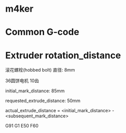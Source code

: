 # m4ker

# Common G-code


# Extruder rotation_distance
滚花螺栓(hobbed bolt)
直径: 8mm

36圆饼电机
10齿



initial_mark_distance: 85mm


requested_extrude_distance: 50mm


actual_extrude_distance = <initial_mark_distance> - <subsequent_mark_distance>

G91
G1 E50 F60